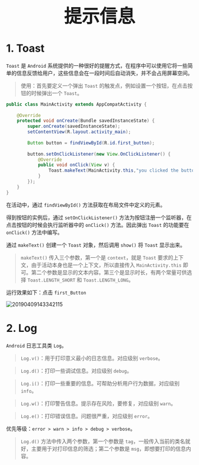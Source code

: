 ### <center> <font size=34 face="STKaiti"> 提示信息 </font>    <!-- {docsify-ignore} -->

# 1. Toast

`Toast` 是 `Android` 系统提供的一种很好的提醒方式，在程序中可以使用它将一些简单的信息反馈给用户，这些信息会在一段时间后自动消失，并不会占用屏幕空间。

> 使用：首先要定义一个弹出 `Toast` 的触发点，例如设置一个按钮，在点击按钮的时候弹出一个 `Toast`。

``` java
public class MainActivity extends AppCompatActivity {
 
    @Override
    protected void onCreate(Bundle savedInstanceState) {
        super.onCreate(savedInstanceState);
        setContentView(R.layout.activity_main);
 
        Button button = findViewById(R.id.first_button);
 
        button.setOnClickListener(new View.OnClickListener() {
            @Override
            public void onClick(View v) {
                Toast.makeText(MainActivity.this,"you clicked the button",Toast.LENGTH_SHORT).show();
            }
        });
    }
}
```

在活动中，通过 `findViewById()` 方法获取在布局文件中定义的元素。

得到按钮的实例后，通过 `setOnClickListener()` 方法为按钮注册一个监听器，在点击按钮的时候会执行监听器中的 `onClick()` 方法。因此弹出 `Toast` 的功能要在 `onClick()` 方法中编写。

通过 `makeText()` 创建一个 `Toast` 对象，然后调用 `show()` 将 `Toast` 显示出来。

> `makeText()` 传入三个参数，第一个是 `context`，就是 `Toast` 要求的上下文，由于活动本身也是一个上下文，所以直接传入 `MainActivity.this` 即可。第二个参数是显示的文本内容。第三个是显示时长，有两个常量可供选择  `Toast.LENGTH_SHORT` 和 `Toast.LENGTH_LONG`。

运行效果如下：点击 `first_Button`

![20190409143342115](https://user-images.githubusercontent.com/26021085/164888246-d6f1dfbc-06b7-470c-b3a6-46c411df3bca.png)

# 2. Log

`Android` 日志工具类 `Log`。

> `Log.v()`：用于打印意义最小的日志信息。对应级别 `verbose`。

> `Log.d()`：打印一些调试信息。对应级别 `debug`。

> `Log.i()`：打印一些重要的信息。可帮助分析用户行为数据，对应级别 `info`。

> `Log.w()`：打印警告信息。提示存在风险，要修复，对应级别 `warn`。

> `Log.e()`：打印错误信息。问题很严重，对应级别 `error`。

优先等级：`error > warn > info > debug > verbose`。

> `Log.d()` 方法中传入两个参数，第一个参数是 `tag`，一般传入当前的类名就好，主要用于对打印信息的筛选；第二个参数是 `msg`，即想要打印的信息内容。
